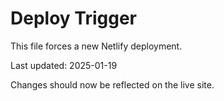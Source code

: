 # Deploy Trigger

This file forces a new Netlify deployment.

Last updated: 2025-01-19

Changes should now be reflected on the live site.

